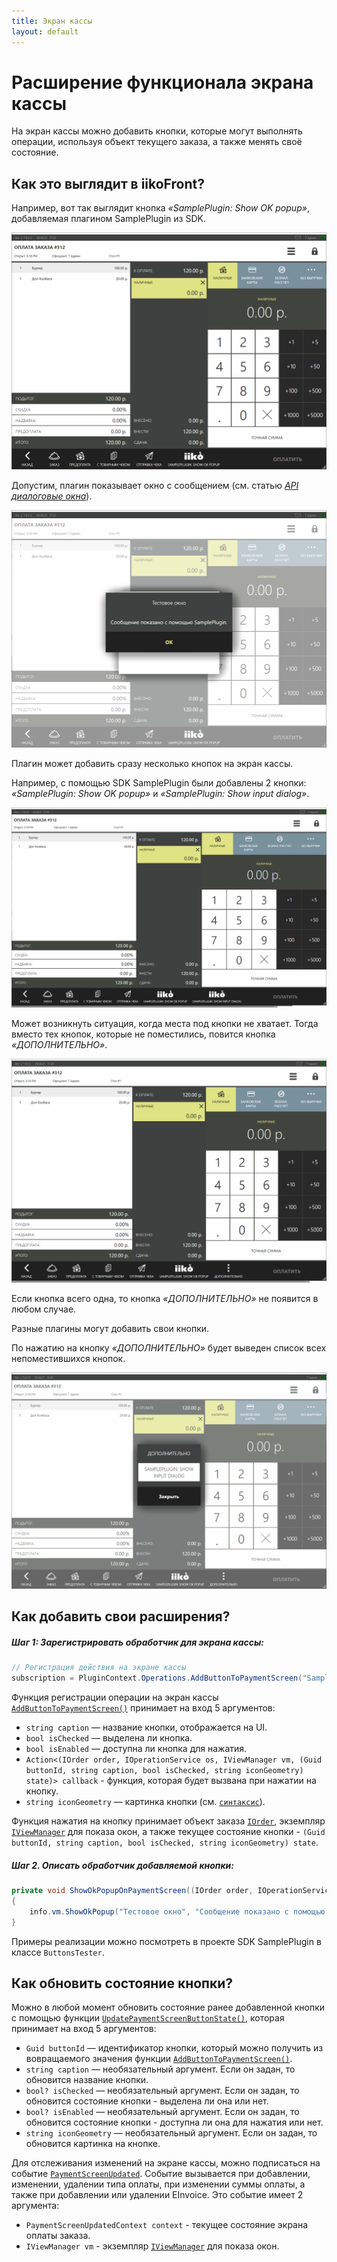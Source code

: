 ```yaml
---
title: Экран кассы
layout: default
---
```

# Расширение функционала экрана кассы #

На экран кассы можно добавить кнопки, которые могут выполнять операции, используя объект текущего заказа, а также менять своё состояние.

## Как это выглядит в iikoFront?

Например, вот так выглядит кнопка *«SamplePlugin: Show OK popup»*, добавляемая плагином SamplePlugin из SDK.

![ButtonOnPaymentScreenView](../../img/actionOnPaymentScreenView/buttonOnPaymentScreen.png) 


Допустим, плагин показывает окно с сообщением (см. статью [*API диалоговые окна*](../../v6/ru/ViewManager.html "Диалоговые окна")).

![ButtonOnPaymentScreenView_Click](../../img/actionOnPaymentScreenView/buttonOnPaymentScreenClick.png) 

Плагин может добавить сразу несколько кнопок на экран кассы.


Например, с помощью SDK SamplePlugin были добавлены 2 кнопки: *«SamplePlugin: Show OK popup»* и *«SamplePlugin: Show input dialog»*.

![ButtonsOnPaymentScreenView](../../img/actionOnPaymentScreenView/buttonsOnPaymentScreen.png)


Может возникнуть ситуация, когда места под кнопки не хватает. Тогда вместо тех кнопок, которые не поместились, повится кнопка *«ДОПОЛНИТЕЛЬНО»*.

![AdditionalButtonOnPaymentScreen](../../img/actionOnPaymentScreenView/additionalButtonOnPaymentScreen.png) 

Если кнопка всего одна, то кнопка *«ДОПОЛНИТЕЛЬНО»* не появится в любом случае.

Разные плагины могут добавить свои кнопки.

По нажатию на кнопку *«ДОПОЛНИТЕЛЬНО»* будет выведен список всех непоместившихся кнопок.

![ButtonsOnPaymentScreenViewPopup](../../img/actionOnPaymentScreenView/buttonsOnPaymentScreenPopup.png) 


## Как добавить свои расширения?

##### Шаг 1: Зарегистрировать обработчик для экрана кассы:
 
```cs
// Регистрация действия на экране кассы
subscription = PluginContext.Operations.AddButtonToPaymentScreen("SamplePlugin: Show ok popup", false, true, ShowOkPopupOnPaymentScreen);
``` 

Функция регистрации операции на экран кассы [`AddButtonToPaymentScreen()`](https://iiko.github.io/front.api.sdk/v7/html/M_Resto_Front_Api_IOperationService_AddButtonToPaymentScreen.htm) принимает на вход 5 аргументов:

- `string caption` — название кнопки, отображается на UI.
- `bool isChecked` — выделена ли кнопка.
- `bool isEnabled` — доступна ли кнопка для нажатия.
- `Action<(IOrder order, IOperationService os, IViewManager vm, (Guid buttonId, string caption, bool isChecked, string iconGeometry) state)> callback` - функция, которая будет вызвана при нажатии на кнопку.
- `string iconGeometry` — картинка кнопки (см. [`синтаксис`](https://docs.microsoft.com/en-us/dotnet/desktop/wpf/graphics-multimedia/path-markup-syntax?view=netframeworkdesktop-4.8)).

Функция нажатия на кнопку принимает объект заказа [`IOrder`](https://iiko.github.io/front.api.sdk/v7/html/T_Resto_Front_Api_Data_Orders_IOrder.htm), экземпляр [`IViewManager`](https://iiko.github.io/front.api.sdk/v7/html/T_Resto_Front_Api_UI_IViewManager.htm) для показа окон, а также текущее состояние кнопки - `(Guid buttonId, string caption, bool isChecked, string iconGeometry) state`.

##### Шаг 2. Описать обработчик добавляемой кнопки:

```cs
private void ShowOkPopupOnPaymentScreen((IOrder order, IOperationService os, IViewManager vm, (Guid buttonId, string caption, bool isChecked, string iconGeometry) state) info)
{ 
    info.vm.ShowOkPopup("Тестовое окно", "Сообщение показано с помощью SamplePlugin.");
}
```

Примеры реализации можно посмотреть в проекте SDK SamplePlugin в классе `ButtonsTester`.


## Как обновить состояние кнопки?

Можно в любой момент обновить состояние ранее добавленной кнопки с помощью функции [`UpdatePaymentScreenButtonState()`](https://iiko.github.io/front.api.sdk/v7/html/M_Resto_Front_Api_IOperationService_UpdatePaymentScreenButtonState.htm), которая принимает на вход 5 аргументов:

- `Guid buttonId` — идентификатор кнопки, который можно получить из вовращаемого значения функции [`AddButtonToPaymentScreen()`](https://iiko.github.io/front.api.sdk/v7/html/M_Resto_Front_Api_IOperationService_AddButtonToPaymentScreen.htm).
- `string caption` — необязательный аргумент. Если он задан, то обновится название кнопки.
- `bool? isChecked` — необязательный аргумент. Если он задан, то обновится состояние кнопки - выделена ли она или нет.
- `bool? isEnabled` — необязательный аргумент. Если он задан, то обновится состояние кнопки - доступна ли она для нажатия или нет.
- `string iconGeometry` — необязательный аргумент. Если он задан, то обновится картинка на кнопке.

Для отслеживания изменений на экране кассы, можно подписаться на событие [`PaymentScreenUpdated`](https://iiko.github.io/front.api.sdk/v7/html/P_Resto_Front_Api_INotificationService_PaymentScreenUpdated.htm). Событие вызывается при добавлении, изменении, удалении типа оплаты, при изменении суммы оплаты, а также при добавлении или удалении EInvoice. Это событие имеет 2 аргумента:

- `PaymentScreenUpdatedContext context` - текущее состояние экрана оплаты заказа.
- `IViewManager vm` - экземпляр [`IViewManager`](https://iiko.github.io/front.api.sdk/v7/html/T_Resto_Front_Api_UI_IViewManager.htm) для показа окон.
